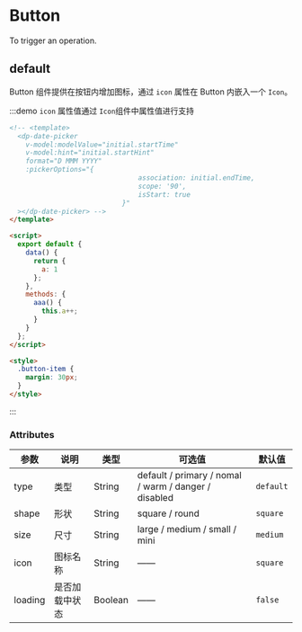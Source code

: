# Button

To trigger an operation.

## default

Button 组件提供在按钮内增加图标，通过 `icon` 属性在 Button 内嵌入一个 `Icon`。

:::demo `icon` 属性值通过 `Icon`组件中属性值进行支持

```html
<!-- <template>
  <dp-date-picker
    v-model:modelValue="initial.startTime"
    v-model:hint="initial.startHint"
    format="D MMM YYYY"
    :pickerOptions="{
								association: initial.endTime,
								scope: '90',
								isStart: true
							}"
  ></dp-date-picker> -->
</template>

<script>
  export default {
    data() {
      return {
        a: 1
      };
    },
    methods: {
      aaa() {
        this.a++;
      }
    }
  };
</script>

<style>
  .button-item {
    margin: 30px;
  }
</style>
```

:::

### Attributes

| 参数    | 说明           | 类型    | 可选值                                               | 默认值    |
| ------- | -------------- | ------- | ---------------------------------------------------- | --------- |
| type    | 类型           | String  | default / primary / nomal / warm / danger / disabled | `default` |
| shape   | 形状           | String  | square / round                                       | `square`  |
| size    | 尺寸           | String  | large / medium / small / mini                        | `medium`  |
| icon    | 图标名称       | String  | ——                                                   | `square`  |
| loading | 是否加载中状态 | Boolean | ——                                                   | `false`   |
